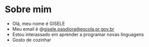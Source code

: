 # Sobre mim
- Olá, meu nome é GISELE
- Meu email é @gisele.pasdiora@escola.pr.gov.br
- Estou interassado em aprender a programar novas linguagens
- Gosto de cozinhar
